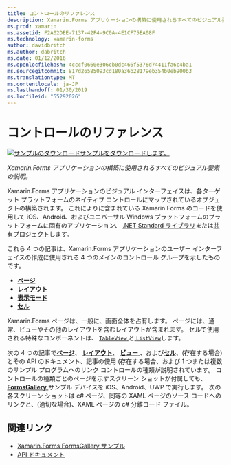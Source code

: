 ```yaml
---
title: コントロールのリファレンス
description: Xamarin.Forms アプリケーションの構築に使用されるすべてのビジュアル要素の説明。 この記事では、Xamarin.Forms アプリケーションのユーザー インターフェイスを構成するコントロールのグループを一覧表示します。
ms.prod: xamarin
ms.assetid: F2A02DEE-7137-42F4-9C0A-4E1CF75EA08F
ms.technology: xamarin-forms
author: davidbritch
ms.author: dabritch
ms.date: 01/12/2016
ms.openlocfilehash: 4cccf0660e306cb0dc466f5376d74411fa6c4ba1
ms.sourcegitcommit: 817d26585093cd180a36b28179eb354b0eb900b3
ms.translationtype: MT
ms.contentlocale: ja-JP
ms.lasthandoff: 01/30/2019
ms.locfileid: "55292026"
---
```

# <a name="controls-reference"></a>コントロールのリファレンス

[![サンプルのダウンロード](~/media/shared/download.png)サンプルをダウンロードします。](https://developer.xamarin.com/samples/FormsGallery/)

_Xamarin.Forms アプリケーションの構築に使用されるすべてのビジュアル要素の説明。_

Xamarin.Forms アプリケーションのビジュアル インターフェイスは、各ターゲット プラットフォームのネイティブ コントロールにマップされているオブジェクトの構築されます。 これによりに含まれている Xamarin.Forms のコードを使用して iOS、Android、およびユニバーサル Windows プラットフォームのプラットフォームに固有のアプリケーション、 [.NET Standard ライブラリ](~/cross-platform/app-fundamentals/net-standard.md)または[共有プロジェクト](~/cross-platform/app-fundamentals/shared-projects.md)します。

これら 4 つの記事は、Xamarin.Forms アプリケーションのユーザー インターフェイスの作成に使用される 4 つのメインのコントロール グループを示したものです。

- [**ページ**](pages.md)
- [**レイアウト**](layouts.md)
- [**表示モード**](views.md)
- [**セル**](cells.md)

Xamarin.Forms ページは、一般に、画面全体を占有します。 ページには、通常、ビューやその他のレイアウトを含むレイアウトが含まれます。 セルで使用される特殊なコンポーネントは、 [ `TableView` ](views.md#tableView)と[ `ListView`](views.md#listView)します。

次の 4 つの記事で[**ページ**](pages.md)、 [**レイアウト**](layouts.md)、 [**ビュー** ](views.md)、および[**セル**](cells.md)、(存在する場合) とその API のドキュメント、記事の使用 (存在する場合、および 1 つまたは複数のサンプル プログラムへのリンク コントロールの種類が説明されています。 コントロールの種類ごとのページを示すスクリーン ショットが付属しても、 [ **FormsGallery** ](https://developer.xamarin.com/samples/FormsGallery/)サンプル デバイスを iOS、Android、UWP で実行します。 次の各スクリーン ショットは c# ページ、同等の XAML ページのソース コードへのリンクと、(適切な場合)、XAML ページの c# 分離コード ファイル。

## <a name="related-links"></a>関連リンク

- [Xamarin.Forms FormsGallery サンプル](https://developer.xamarin.com/samples/FormsGallery/)
- [API ドキュメント](https://docs.microsoft.com/dotnet/api/xamarin.forms?view=xamarin-forms)
